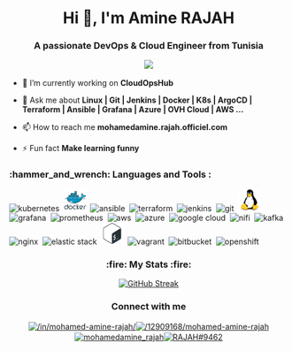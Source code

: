 <h1 align="center">Hi 👋, I'm Amine RAJAH</h1>
<h3 align="center">A passionate DevOps & Cloud Engineer from Tunisia</h3>

<div align="center"><img src="https://media.giphy.com/media/M9gbBd9nbDrOTu1Mqx/giphy.gif" width="100"/></div>

- 🔭 I’m currently working on **CloudOpsHub**

- 💬 Ask me about **Linux | Git | Jenkins | Docker | K8s | ArgoCD | Terraform | Ansible | Grafana | Azure | OVH Cloud | AWS ...**

- 📫 How to reach me **mohamedamine.rajah.officiel.com**

- ⚡ Fun fact **Make learning funny**


<h3 align="left">:hammer_and_wrench: Languages and Tools :</h3>
<div>
<img src="https://www.vectorlogo.zone/logos/kubernetes/kubernetes-icon.svg" alt="kubernetes" width="40" height="40"/>&nbsp;
<img src="https://raw.githubusercontent.com/devicons/devicon/master/icons/docker/docker-original-wordmark.svg" alt="docker" width="40" height="40"/>&nbsp;
<img src="https://www.vectorlogo.zone/logos/ansible/ansible-icon.svg" alt="ansible" width="40" height="40"/>&nbsp;
<img src="https://www.vectorlogo.zone/logos/terraformio/terraformio-icon.svg" alt="terraform" width="40" height="40"/>&nbsp;
<img src="https://www.vectorlogo.zone/logos/jenkins/jenkins-icon.svg" alt="jenkins" width="40" height="40"/>&nbsp;
<img src="https://www.vectorlogo.zone/logos/git-scm/git-scm-icon.svg" alt="git" width="40" height="40"/>&nbsp;
<img src="https://raw.githubusercontent.com/devicons/devicon/master/icons/linux/linux-original.svg" alt="linux" width="40" height="40"/>&nbsp;
<img src="https://www.vectorlogo.zone/logos/grafana/grafana-icon.svg" alt="grafana" width="40" height="40"/>&nbsp;
<img src="https://www.vectorlogo.zone/logos/prometheusio/prometheusio-icon.svg" alt="prometheus" width="40" height="40"/>&nbsp;
<img src="https://www.vectorlogo.zone/logos/amazon_aws/amazon_aws-icon.svg" alt="aws" width="40" height="40"/>&nbsp;
<img src="https://www.vectorlogo.zone/logos/microsoft_azure/microsoft_azure-icon.svg" alt="azure" width="40" height="40"/>&nbsp;
<img src="https://www.vectorlogo.zone/logos/google_cloud/google_cloud-icon.svg" alt="google cloud" width="40" height="40"/>&nbsp;
<img src="https://www.vectorlogo.zone/logos/apache_nifi/apache_nifi-icon.svg" alt="nifi" width="40" height="40"/>&nbsp;
<img src="https://www.vectorlogo.zone/logos/apache_kafka/apache_kafka-icon.svg" alt="kafka" width="40" height="40"/>&nbsp;
<img src="https://www.vectorlogo.zone/logos/nginx/nginx-icon.svg" alt="nginx" width="40" height="40"/>&nbsp;
<img src="https://www.vectorlogo.zone/logos/elastic/elastic-icon.svg" alt="elastic stack" width="40" height="40"/>&nbsp;
<img src="https://raw.githubusercontent.com/devicons/devicon/master/icons/bash/bash-original.svg" alt="bash" width="40" height="40"/>&nbsp;
<img src="https://www.vectorlogo.zone/logos/vagrantup/vagrantup-icon.svg" alt="vagrant" width="40" height="40"/>&nbsp;
<img src="https://www.vectorlogo.zone/logos/bitbucket/bitbucket-icon.svg" alt="bitbucket" width="40" height="40"/>&nbsp;
<img src="https://www.vectorlogo.zone/logos/openshift/openshift-icon.svg" alt="openshift" width="40" height="40"/>&nbsp;

  
</div>

<h3 align="center"> :fire: My Stats :fire:</h3>
<div align="center">
  
[![GitHub Streak](http://github-readme-streak-stats.herokuapp.com?user=amine-rajah&theme=dark&background=000000)](https://git.io/streak-stats)

</div>

<h3 align="center">Connect with me</h3>
<p align="center">
<a href="https://www.linkedin.com/in/mohamed-amine-rajah/" target="blank"><img align="center" src="https://raw.githubusercontent.com/rahuldkjain/github-profile-readme-generator/master/src/images/icons/Social/linked-in-alt.svg" alt="/in/mohamed-amine-rajah/" height="30" width="40" /></a><a href="https://stackoverflow.com/users/12909168/mohamed-amine-rajah" target="blank"><img align="center" src="https://raw.githubusercontent.com/rahuldkjain/github-profile-readme-generator/master/src/images/icons/Social/stack-overflow.svg" alt="/12909168/mohamed-amine-rajah" height="30" width="40" /></a><a href="https://www.instagram.com/mohamedamine_rajah/" target="blank"><img align="center" src="https://raw.githubusercontent.com/rahuldkjain/github-profile-readme-generator/master/src/images/icons/Social/instagram.svg" alt="mohamedamine_rajah" height="30" width="40" /></a><a href="https://discord.gg/RAJAH#9462" target="blank"><img align="center" src="https://raw.githubusercontent.com/rahuldkjain/github-profile-readme-generator/master/src/images/icons/Social/discord.svg" alt="RAJAH#9462" height="30" width="40" /></a>
</p>
